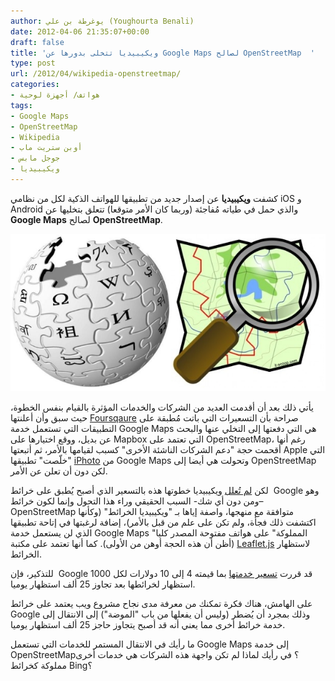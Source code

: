 ```yaml
---
author: يوغرطة بن علي (Youghourta Benali)
date: 2012-04-06 21:35:07+00:00
draft: false
title: 'ويكيبيديا تتخلى بدورها عن Google Maps لصالح OpenStreetMap  '
type: post
url: /2012/04/wikipedia-openstreetmap/
categories:
- هواتف/ أجهزة لوحية
tags:
- Google Maps
- OpenStreetMap
- Wikipedia
- أوبن ستريت ماب
- جوجل مابس
- ويكيبيديا
---
```


كشفت **ويكيبيديا** عن إصدار جديد من تطبيقها للهواتف الذكية لكل من نظامي iOS و Android والذي حمل في طياته مُفاجئة (وربما كان الأمر متوقعا) تتعلق بتخليها عن **Google Maps** لصالح **OpenStreetMap**.




[![ويكيبيديا تتخلى بدورها عن Google Maps لصالح OpenStreetMap](wikipedia-OpenStreetMap.png)
](wikipedia-OpenStreetMap.png)




يأتي ذلك بعد أن أقدمت العديد من الشركات والخدمات المؤثرة بالقيام بنفس الخطوة، حيث سبق وأن أعلنتها [Foursqaure](https://www.it-scoop.com/2012/03/foursquare-openstreetmap/) صراحة بأن التسعيرات التي باتت مُطبقة على التطبيقات التي تستعمل خدمة Google Maps هي التي دفعتها إلى التخلي عنها والبحث عن بديل، ووقع اختيارها على Mapbox التي تعتمد على OpenStreetMap، رغم أنها أقحمت حجة "دعم الشركات الناشئة الأخرى" كسبب لقيامها بالأمر، ثم أتبعتها Apple التي "خلّصت" تطبيقها [iPhoto](https://www.it-scoop.com/2012/03/apple-google-maps-openstreetmap/) من Google Maps وتحولت هي أيضا إلى OpenStreetMap لكن دون أن تعلن عن الأمر.




لكن [لم تُعلل](https://blog.wikimedia.org/2012/04/05/new-wikipedia-app-for-ios-and-an-update-for-our-android-app/) ويكيبيديا خطوتها هذه بالتسعير الذي أصبح يُطبق على خرائط  Google وهو –ومن دون أي شك- السبب الحقيقي وراء هذا التحول وإنما لكون خرائط OpenStreetMap متوافقة مع منهجها، واصفة إياها بـ "ويكيبيديا الخرائط" (وكأنها اكتشفت ذلك فجأة، ولم تكن على علم من قبل بالأمر)، إضافة لرغبتها في إتاحة تطبيقها الذي لن يستعمل خدمة Google Maps "المملوكة" على هواتف مفتوحة المصدر كليا (أظن أن هذه الحجة أوهن من الأولى). كما أنها تعتمد على مكتبة [Leaflet.js](http://leaflet.cloudmade.com/) لاستظهار الخرائط.




للتذكير، فإن  Google قد قررت [تسعير خدمتها](http://code.google.com/intl/en-US/apis/maps/faq.html#tos_pricing) بما قيمته 4 إلى 10 دولارات لكل 1000 استظهار لخرائطها بعد تجاوز 25 ألف استظهار يوميا.




على الهامش، هناك فكرة تمكنك من معرفة مدى نجاح مشروع ويب يعتمد على خرائط Google وذلك بمجرد أن يُضطر (وليس أن يفعلها من باب "الموضة") إلى الانتقال إلى خدمة خرائط أخرى مما يعني أنه قد أصبح يتجاوز حاجز 25 ألف استظهار يوميا.




ما رأيك في الانتقال المستمر للخدمات التي تستعمل Google Maps إلى خدمة OpenStreetMap؟ في رأيك لماذا لم تكن واجهة هذه الشركات هي خدمات أخرى مملوكة كخرائط Bing؟
